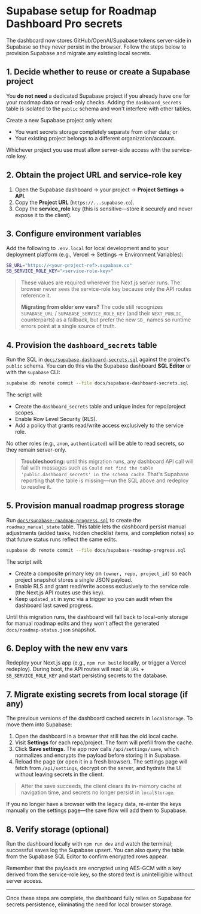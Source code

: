 # Supabase setup for Roadmap Dashboard Pro secrets

The dashboard now stores GitHub/OpenAI/Supabase tokens server-side in Supabase so they never persist in the browser. Follow the steps below to provision Supabase and migrate any existing local secrets.

## 1. Decide whether to reuse or create a Supabase project

You **do not need** a dedicated Supabase project if you already have one for your roadmap data or read-only checks. Adding the `dashboard_secrets` table is isolated to the `public` schema and won\'t interfere with other tables.

Create a new Supabase project only when:

- You want secrets storage completely separate from other data; or
- Your existing project belongs to a different organization/account.

Whichever project you use must allow server-side access with the service-role key.

## 2. Obtain the project URL and service-role key

1. Open the Supabase dashboard → your project → **Project Settings → API**.
2. Copy the **Project URL** (`https://...supabase.co`).
3. Copy the **service_role** key (this is sensitive—store it securely and never expose it to the client).

## 3. Configure environment variables

Add the following to `.env.local` for local development and to your deployment platform (e.g., Vercel → Settings → Environment Variables):

```bash
SB_URL="https://<your-project-ref>.supabase.co"
SB_SERVICE_ROLE_KEY="<service-role-key>"
```

> These values are required wherever the Next.js server runs. The browser never sees the service-role key because only the API routes reference it.
>
> **Migrating from older env vars?** The code still recognizes `SUPABASE_URL` / `SUPABASE_SERVICE_ROLE_KEY` (and their `NEXT_PUBLIC_` counterparts) as a fallback, but prefer the new `SB_` names so runtime errors point at a single source of truth.

## 4. Provision the `dashboard_secrets` table

Run the SQL in [`docs/supabase-dashboard-secrets.sql`](./supabase-dashboard-secrets.sql) against the project\'s `public` schema. You can do this via the Supabase dashboard **SQL Editor** or with the `supabase` CLI:

```bash
supabase db remote commit --file docs/supabase-dashboard-secrets.sql
```

The script will:

- Create the `dashboard_secrets` table and unique index for repo/project scopes.
- Enable Row Level Security (RLS).
- Add a policy that grants read/write access exclusively to the service role.

No other roles (e.g., `anon`, `authenticated`) will be able to read secrets, so they remain server-only.

> **Troubleshooting:** until this migration runs, any dashboard API call will fail with messages such as `Could not find the table 'public.dashboard_secrets' in the schema cache`. That's Supabase reporting that the table is missing—run the SQL above and redeploy to resolve it.

## 5. Provision manual roadmap progress storage

Run [`docs/supabase-roadmap-progress.sql`](./supabase-roadmap-progress.sql) to create the
`roadmap_manual_state` table. This table lets the dashboard persist manual adjustments (added tasks,
hidden checklist items, and completion notes) so that future status runs reflect the same edits.

```bash
supabase db remote commit --file docs/supabase-roadmap-progress.sql
```

The script will:

- Create a composite primary key on `(owner, repo, project_id)` so each project snapshot stores a single JSON payload.
- Enable RLS and grant read/write access exclusively to the service role (the Next.js API routes use this key).
- Keep `updated_at` in sync via a trigger so you can audit when the dashboard last saved progress.

Until this migration runs, the dashboard will fall back to local-only storage for manual roadmap edits and they
won't affect the generated `docs/roadmap-status.json` snapshot.

## 6. Deploy with the new env vars

Redeploy your Next.js app (e.g., `npm run build` locally, or trigger a Vercel redeploy). During boot, the API routes will read `SB_URL` + `SB_SERVICE_ROLE_KEY` and start persisting secrets to the database.

## 7. Migrate existing secrets from local storage (if any)

The previous versions of the dashboard cached secrets in `localStorage`. To move them into Supabase:

1. Open the dashboard in a browser that still has the old local cache.
2. Visit **Settings** for each repo/project. The form will prefill from the cache.
3. Click **Save settings**. The app now calls `/api/settings/save`, which normalizes and encrypts the payload before storing it in Supabase.
4. Reload the page (or open it in a fresh browser). The settings page will fetch from `/api/settings`, decrypt on the server, and hydrate the UI without leaving secrets in the client.

> After the save succeeds, the client clears its in-memory cache at navigation time, and secrets no longer persist in `localStorage`.

If you no longer have a browser with the legacy data, re-enter the keys manually on the settings page—the save flow will add them to Supabase.

## 8. Verify storage (optional)

Run the dashboard locally with `npm run dev` and watch the terminal; successful saves log the Supabase upsert. You can also query the table from the Supabase SQL Editor to confirm encrypted rows appear.

Remember that the payloads are encrypted using AES-GCM with a key derived from the service-role key, so the stored text is unintelligible without server access.

---

Once these steps are complete, the dashboard fully relies on Supabase for secrets persistence, eliminating the need for local browser storage.
